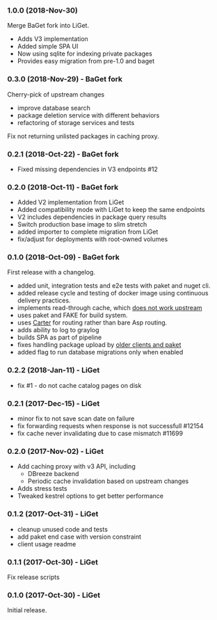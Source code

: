 ### 1.0.0 (2018-Nov-30)

Merge BaGet fork into LiGet.
 * Adds V3 implementation
 * Added simple SPA UI
 * Now using sqlite for indexing private packages
 * Provides easy migration from pre-1.0 and baget

### 0.3.0 (2018-Nov-29) - BaGet fork

Cherry-pick of upstream changes
 * improve database search
 * package deletion service with different behaviors
 * refactoring of storage services and tests

Fix not returning unlisted packages in caching proxy.

### 0.2.1 (2018-Oct-22) - BaGet fork

 * Fixed missing dependencies in V3 endpoints \#12

### 0.2.0 (2018-Oct-11) - BaGet fork

 * Added V2 implementation from LiGet
 * Added compatibility mode with LiGet to keep the same endpoints
 * V2 includes dependencies in package query results
 * Switch production base image to slim stretch
 * added importer to complete migration from LiGet
 * fix/adjust for deployments with root-owned volumes

### 0.1.0 (2018-Oct-09) - BaGet fork

First release with a changelog.
 - added unit, integration tests and e2e tests with paket and nuget cli.
 - added release cycle and testing of docker image using continuous delivery practices.
 - implements read-through cache, which [does not work upstream](https://github.com/loic-sharma/BaGet/issues/93)
 - uses paket and FAKE for build system.
 - uses [Carter](https://github.com/CarterCommunity/Carter) for routing rather than bare Asp routing.
 - adds ability to log to graylog
 - builds SPA as part of pipeline
 - fixes handling package upload by [older clients and paket](https://github.com/loic-sharma/BaGet/issues/106)
 - added flag to run database migrations only when enabled

### 0.2.2 (2018-Jan-11) - LiGet

 * fix \#1 - do not cache catalog pages on disk

### 0.2.1 (2017-Dec-15) - LiGet

 * minor fix to not save scan date on failure
 * fix forwarding requests when response is not successfull \#12154
 * fix cache never invalidating due to case mismatch \#11699

### 0.2.0 (2017-Nov-02) - LiGet

 * Add caching proxy with v3 API, including
   - DBreeze backend
   - Periodic cache invalidation based on upstream changes
 * Adds stress tests
 * Tweaked kestrel options to get better performance

### 0.1.2 (2017-Oct-31) - LiGet

 * cleanup unused code and tests
 * add paket end case with version constraint
 * client usage readme

### 0.1.1 (2017-Oct-30) - LiGet

Fix release scripts

### 0.1.0 (2017-Oct-30) - LiGet

Initial release.
